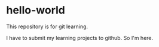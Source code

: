 # hello-world
This repository is for git learning.

I have to submit my learning projects to github. So I'm here.
